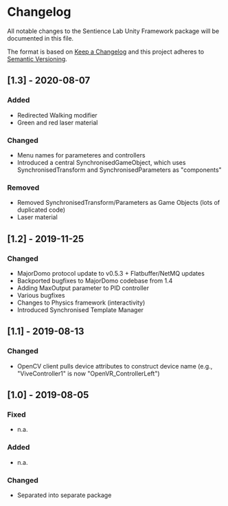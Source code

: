 # Changelog

All notable changes to the Sentience Lab Unity Framework package will be documented in this file.

The format is based on [Keep a Changelog](http://keepachangelog.com/en/1.0.0/)
and this project adheres to [Semantic Versioning](http://semver.org/spec/v2.0.0.html).


## [1.3] - 2020-08-07

### Added

- Redirected Walking modifier
- Green and red laser material

### Changed

- Menu names for parameteres and controllers
- Introduced a central SynchronisedGameObject, which uses SynchronisedTransform and SynchronisedParameters as "components"

### Removed

- Removed SynchronisedTransform/Parameters as Game Objects (lots of duplicated code)
- Laser material


## [1.2] - 2019-11-25

### Changed

- MajorDomo protocol update to v0.5.3 + Flatbuffer/NetMQ updates
- Backported bugfixes to MajorDomo codebase from 1.4
- Adding MaxOutput parameter to PID controller
- Various bugfixes
- Changes to Physics framework (interactivity)
- Introduced Synchronised Template Manager


## [1.1] - 2019-08-13

### Changed

- OpenCV client pulls device attributes to construct device name (e.g., "ViveController1" is now "OpenVR_ControllerLeft")


## [1.0] - 2019-08-05

### Fixed

- n.a.

### Added

- n.a.

### Changed

- Separated into separate package
